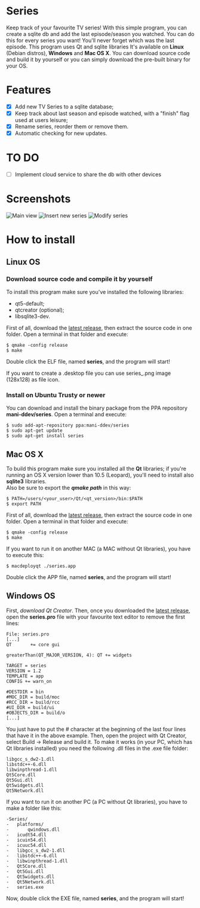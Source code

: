 # Series
Keep track of your favourite TV series!
With this simple program, you can create a sqlite db and add the last episode/season you watched. You can do this for every series you want!
You'll never forget which was the last episode.
This program uses Qt and sqlite libraries
It's available on **Linux** (Debian distros), **Windows** and **Mac OS X**. You can download source code and build it by yourself or you can simply download the pre-built binary for your OS.
# Features
- [x] Add new TV Series to a sqlite database;
- [x] Keep track about last season and episode watched, with a "finish" flag used at users leisure;
- [x] Rename series, reorder them or remove them.
- [x] Automatic checking for new updates.

# TO DO
- [ ] Implement cloud service to share the db with other devices

# Screenshots

![](http://mani-gs.github.io/series/images/main.png "Main view")
![](http://mani-gs.github.io/series/images/insert.png "Insert new series")
![](http://mani-gs.github.io/series/images/modify.png "Modify series")

# How to install

## Linux OS

### Download source code and compile it by yourself
To install this program make sure you've installed the following libraries:
- qt5-default;
- qtcreator (optional);
- libsqlite3-dev.

First of all, download the [latest release](https://github.com/Mani-GS/series/releases/latest), then extract the source code in one folder.
Open a terminal in that folder and execute:
```script
$ qmake -config release
$ make
```
Double click the ELF file, named **series**, and the program will start!

If you want to create a .desktop file you can use series_.png image (128x128) as file icon.

### Install on Ubuntu Trusty or newer
You can download and install the binary package from the PPA repository **mani-ddev/series**. Open a terminal and execute:

```script
$ sudo add-apt-repository ppa:mani-ddev/series
$ sudo apt-get update
$ sudo apt-get install series
```

## Mac OS X

To build this program make sure you installed all the **Qt** libraries; if you're running an OS X version lower than 10.5 (Leopard), you'll need to install also **sqlite3** libraries. <br/>
Also be sure to export the _**qmake path**_ in this way:

```script
$ PATH=/users/<your_user>/Qt/<qt_version>/bin:$PATH
$ export PATH
```

First of all, download the [latest release](https://github.com/Mani-GS/series/releases/latest), then extract the source code in one folder. Open a terminal in that folder and execute:

```script
$ qmake -config release
$ make
```

If you want to run it on another MAC (a MAC without Qt libraries), you have to execute this:

```script
$ macdeployqt ./series.app
```

Double click the APP file, named **series**, and the program will start!

## Windows OS

First, _download Qt Creator_.
Then, once you downloaded the [latest release](https://github.com/Mani-GS/series/releases/latest), open the **series.pro** file with your favourite text editor to remove the first lines:

```script
File: series.pro
[...]
QT       += core gui

greaterThan(QT_MAJOR_VERSION, 4): QT += widgets

TARGET = series
VERSION = 1.2
TEMPLATE = app
CONFIG += warn_on

#DESTDIR = bin
#MOC_DIR = build/moc
#RCC_DIR = build/rcc
#UI_DIR = build/ui
#OBJECTS_DIR = build/o
[...]
```

You just have to put the # character at the beginning of the last four lines that have it in the above example. Then, open the project with Qt Creator, select Build -> Release and build it.
To make it works (in your PC, which has Qt libraries installed) you need the following .dll files in the .exe file folder:

```script
libgcc_s_dw2-1.dll
libstdc++-6.dll
libwinpthread-1.dll
Qt5Core.dll
Qt5Gui.dll
Qt5widgets.dll
Qt5Network.dll
```

If you want to run it on another PC (a PC without Qt libraries), you have to make a folder like this:

```script
-Series/
-   platforms/
-      	qwindows.dll
-   icudt54.dll
-   icuin54.dll
-   icuuc54.dll
-   libgcc_s_dw2-1.dll
-   libstdc++-6.dll
-   libwinpthread-1.dll
-   Qt5Core.dll
-   Qt5Gui.dll
-   Qt5widgets.dll
-   Qt5Network.dll
-   series.exe
```

Now, double click the EXE file, named **series**, and the program will start!
